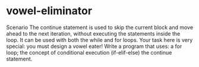 # vowel-eliminator
Scenario  The continue statement is used to skip the current block and move ahead to the next iteration, without executing the statements inside the loop.  It can be used with both the while and for loops.  Your task here is very special: you must design a vowel eater! Write a program that uses:      a for loop;     the concept of conditional execution (if-elif-else)     the continue statement.
